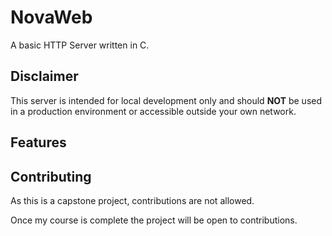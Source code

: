 # NovaWeb
A basic HTTP Server written in C.

## Disclaimer

This server is intended for local development only and should **NOT** be used in a production environment or accessible outside your own network.

## Features

## Contributing

As this is a capstone project, contributions are not allowed.

Once my course is complete the project will be open to contributions.


